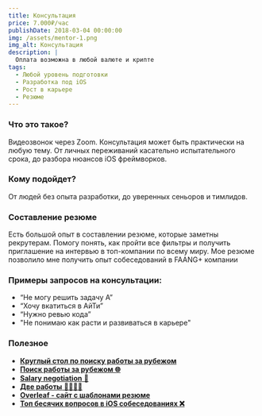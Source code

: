 ```yaml
---
title: Консультация
price: 7.000₽/час
publishDate: 2018-03-04 00:00:00
img: /assets/mentor-1.png
img_alt: Консультация 
description: |
  Оплата возможна в любой валюте и крипте
tags:
  - Любой уровень подготовки
  - Разработка под iOS
  - Рост в карьере
  - Резюме
---
```


### Что это такое?

Видеозвонок через Zoom. Консультация может быть практически на любую тему. От личных переживаний касательно испытательного срока, до разбора нюансов iOS фреймворков.

### Кому подойдет?

От людей без опыта разработки, до уверенных сеньоров и тимлидов.

### Составление резюме

Есть большой опыт в составлении резюме, которые заметны рекрутерам. Помогу понять, как пройти все фильтры и получить приглашение на интервью в топ-компании по всему миру. Мое резюме позволило мне получить опыт собеседований в FAANG+ компании 

### Примеры запросов на консультации:

- “Не могу решить задачу А”
- “Хочу вкатиться в АйТи”
- “Нужно ревью кода”
- "Не понимаю как расти и развиваться в карьере"

### Полезное

- [**Круглый стол по поиску работы за рубежом**](https://t.me/ios_mobile_developer/75)
- [**Поиск работы за рубежом 🌐**](https://t.me/ios_mobile_developer/113)
- [**Salary negotiation** 🤑](https://t.me/ios_mobile_developer/109)
- [**Две работы** 👨‍💻👨‍💻](https://t.me/ios_mobile_developer/102)
- [**Overleaf - сайт с шаблонами резюме**](https://t.me/ios_mobile_developer/72)
- [**Топ бесячих вопросов в iOS собеседованиях ❌**](https://t.me/ios_mobile_developer/186)
